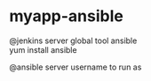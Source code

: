 # myapp-ansible

@jenkins server 
global tool
	ansible  
yum install ansible 



@ansible server 
username to run as 
